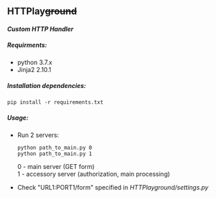 ## HTTPlay~~ground~~

#### _Custom HTTP Handler_

##### Requirments:
* python 3.7.x
* Jinja2 2.10.1

##### Installation dependencies:

    pip install -r requirements.txt
    
##### Usage:
* Run 2 servers:

      python path_to_main.py 0
      python path_to_main.py 1

  0 - main server (GET form)<br>
  1 - accessory server (authorization, main processing)

* Check "URL1:PORT1/form" specified in _HTTPlayground/settings.py_
